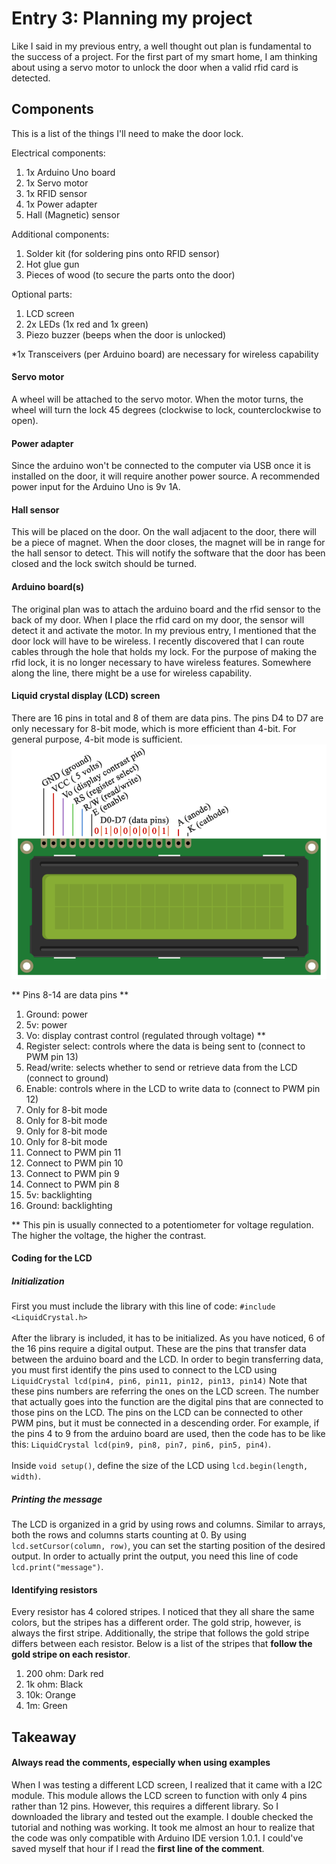# Entry 3: Planning my project

Like I said in my previous entry, a well thought out 
plan is fundamental to the success of a project.
For the first part of my smart home, I am thinking about using 
a servo motor to unlock the door when a valid rfid card is detected.

## Components
This is a list of the things I'll need to make the door lock.

Electrical components:
1. 1x Arduino Uno board
2. 1x Servo motor
3. 1x RFID sensor
4. 1x Power adapter 
5. Hall (Magnetic) sensor
 
Additional components:
1. Solder kit (for soldering pins onto RFID sensor)
2. Hot glue gun
3. Pieces of wood (to secure the parts onto the door)

Optional parts:
1. LCD screen 
2. 2x LEDs (1x red and 1x green)
3. Piezo buzzer (beeps when the door is unlocked)

*1x Transceivers (per Arduino board) are necessary for wireless capability

#### Servo motor
A wheel will be attached to the servo motor. When the motor turns, 
the wheel will turn the lock 45 degrees (clockwise to lock, counterclockwise to open). 

#### Power adapter
Since the arduino won't be connected to the computer via USB once it is installed on the door,
it will require another power source. A recommended power input for the Arduino Uno is 9v 1A.

#### Hall sensor
This will be placed on the door. On the wall adjacent to the door, there will be a piece of magnet. 
When the door closes, the magnet will be in range for the hall sensor to detect. 
This will notify the software that the door has been closed and the lock switch should be turned. 

#### Arduino board(s)
The original plan was to attach the arduino board and the rfid sensor to the back of my door.
When I place the rfid card on my door, the sensor will detect it and activate the motor.
In my previous entry, I mentioned that the door lock will have to be wireless. 
I recently discovered that I can route cables through the hole that holds my lock.
For the purpose of making the rfid lock, it is no longer necessary to have wireless features. 
Somewhere along the line, there might be a use for wireless capability.

#### Liquid crystal display (LCD) screen
There are 16 pins in total and 8 of them are data pins. The pins D4 to D7 are only necessary for 8-bit mode, 
which is more efficient than 4-bit. For general purpose, 4-bit mode is sufficient. 
<img src="../images/lcd.png"/>

** Pins 8-14 are data pins **

1. Ground: power
2. 5v: power
3. Vo: display contrast control (regulated through voltage) **
4. Register select: controls where the data is being sent to (connect to PWM pin 13)
5. Read/write: selects whether to send or retrieve data from the LCD (connect to ground)
6. Enable: controls where in the LCD to write data to (connect to PWM pin 12)
7. Only for 8-bit mode
8. Only for 8-bit mode
9. Only for 8-bit mode
10. Only for 8-bit mode
11. Connect to PWM pin 11
12. Connect to PWM pin 10
13. Connect to PWM pin 9
14. Connect to PWM pin 8
15. 5v: backlighting
16. Ground: backlighting

** This pin is usually connected to a potentiometer for voltage regulation.
The higher the voltage, the higher the contrast. 

#### Coding for the LCD

##### Initialization
First you must include the library with this line of code: `#include <LiquidCrystal.h>`
<br/>
<br/>
After the library is included, it has to be initialized.
As you have noticed, 6 of the 16 pins require a digital output. 
These are the pins that transfer data between the arduino board and the LCD.
In order to begin transferring data, you must first identify the pins used to connect to the LCD
using `LiquidCrystal lcd(pin4, pin6, pin11, pin12, pin13, pin14)`
Note that these pins numbers are referring the ones on the LCD screen. 
The number that actually goes into the function are the digital pins that are connected to those pins on the LCD.
The pins on the LCD can be connected to other PWM pins, but it must be connected in a descending order.
For example, if the pins 4 to 9 from the arduino board are used, then the code has to be like this: 
`LiquidCrystal lcd(pin9, pin8, pin7, pin6, pin5, pin4)`. 
<br/>
<br/>
Inside `void setup()`, define the size of the LCD using `lcd.begin(length, width)`.

##### Printing the message

The LCD is organized in a grid by using rows and columns.
Similar to arrays, both the rows and columns starts counting at 0.
By using `lcd.setCursor(column, row)`, 
you can set the starting position of the desired output.
In order to actually print the output, 
you need this line of code `lcd.print("message")`.

#### Identifying resistors
Every resistor has 4 colored stripes. I noticed that they all share the same colors, 
but the stripes has a different order. The gold strip, however, is always the first stripe. 
Additionally, the stripe that follows the gold stripe differs between each resistor. 
Below is a list of the stripes that **follow the gold stripe on each resistor**.

1. 200 ohm: Dark red
2. 1k ohm: Black
3. 10k: Orange
4. 1m: Green

## Takeaway

#### Always read the comments, especially when using examples
When I was testing a different LCD screen, I realized that it came with a I2C module.
This module allows the LCD screen to function with only 4 pins rather than 12 pins. 
However, this requires a different library. So I downloaded the library and tested out the example. 
I double checked the tutorial and nothing was working. 
It took me almost an hour to realize that the code was only compatible with Arduino IDE version 1.0.1. 
I could've saved myself that hour if I read the **first line of the comment**. 


 
 

